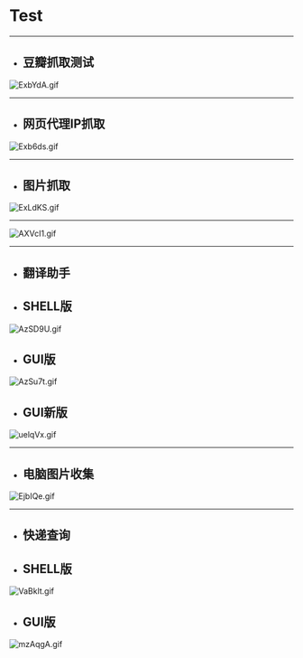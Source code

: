 # Test

----

* ## **豆瓣抓取测试**

![ExbYdA.gif](https://s2.ax1x.com/2019/05/20/ExbYdA.gif)

---

* ## **网页代理IP抓取**

![Exb6ds.gif](https://s2.ax1x.com/2019/05/20/Exb6ds.gif)

----

* ## **图片抓取**

![ExLdKS.gif](https://s2.ax1x.com/2019/05/20/ExLdKS.gif)

---
![AXVcI1.gif](https://s2.ax1x.com/2019/04/14/AXVcI1.gif)

---

* ## **翻译助手**

* ## SHELL版
![AzSD9U.gif](https://s2.ax1x.com/2019/04/17/AzSD9U.gif)

* ## GUI版
![AzSu7t.gif](https://s2.ax1x.com/2019/04/17/AzSu7t.gif)

* ## GUI新版

![uelqVx.gif](https://s2.ax1x.com/2019/09/25/uelqVx.gif)


----
* ## **电脑图片收集**


![EjbIQe.gif](https://s2.ax1x.com/2019/05/19/EjbIQe.gif)

----

* ## **快递查询**

* ## SHELL版
![VaBklt.gif](https://s2.ax1x.com/2019/06/06/VaBklt.gif)



* ## GUI版

![mzAqgA.gif](https://s2.ax1x.com/2019/08/31/mzAqgA.gif)
